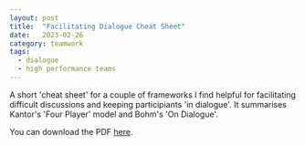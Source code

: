 ```yaml
---
layout: post
title:  "Facilitating Dialogue Cheat Sheet"
date:   2023-02-26
category: teamwork
tags:
  - dialogue
  - high performance teams
---
```

A short 'cheat sheet' for a couple of frameworks I find helpful for facilitating difficult discussions and keeping participiants 'in dialogue'. It summarises Kantor's 'Four Player' model and Bohm's 'On Dialogue'.

You can download the PDF [here](https://github.com/jbrunton/FacilitatingDialogueCheatSheet/raw/master/Facilitating_Dialogue_Cheat_Sheet.pdf).

<object
  data="/assets/facilitating-dialogue/Facilitating_Dialogue_Cheat_Sheet.pdf"
  type="application/pdf"
  style="width:100%; height: 600px;" frameborder="0">
</object>
